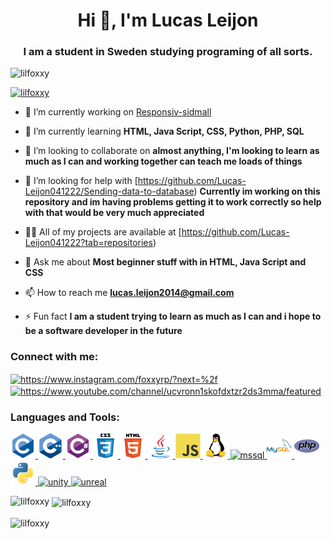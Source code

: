 <h1 align="center">Hi 👋, I'm Lucas Leijon</h1>
<h3 align="center">I am a student in Sweden studying programing of all sorts.</h3>

<p align="left"> <img src="https://komarev.com/ghpvc/?username=lilfoxxy&label=Profile%20views&color=0e75b6&style=flat" alt="lilfoxxy" /> </p>

<p align="left"> <a href="https://github.com/ryo-ma/github-profile-trophy"><img src="https://github-profile-trophy.vercel.app/?username=lilfoxxy" alt="lilfoxxy" /></a> </p>

- 🔭 I’m currently working on [Responsiv-sidmall](https://github.com/lilFoxxy/-Responsiv-sidmall)

- 🌱 I’m currently learning **HTML, Java Script, CSS, Python, PHP, SQL**

- 👯 I’m looking to collaborate on **almost anything, I'm looking to learn as much as I can and working together can teach me loads of things**

- 🤝 I’m looking for help with [https://github.com/Lucas-Leijon041222/Sending-data-to-database) **Currently im working on this repository and im having problems getting it to work correctly so help with that would be very much appreciated** 

- 👨‍💻 All of my projects are available at [https://github.com/Lucas-Leijon041222?tab=repositories)
  
- 💬 Ask me about **Most beginner stuff with in HTML, Java Script and CSS**

- 📫 How to reach me **lucas.leijon2014@gmail.com**

- ⚡ Fun fact **I am a student trying to learn as much as I can and i hope to be a software developer in the future**

<h3 align="left">Connect with me:</h3>
<p align="left">
<a href="https://instagram.com/https://www.instagram.com/foxxyrp/?next=%2f" target="blank"><img align="center" src="https://raw.githubusercontent.com/rahuldkjain/github-profile-readme-generator/master/src/images/icons/Social/instagram.svg" alt="https://www.instagram.com/foxxyrp/?next=%2f" height="30" width="40" /></a>
<a href="https://www.youtube.com/c/https://www.youtube.com/channel/ucvronn1skofdxtzr2ds3mma/featured" target="blank"><img align="center" src="https://raw.githubusercontent.com/rahuldkjain/github-profile-readme-generator/master/src/images/icons/Social/youtube.svg" alt="https://www.youtube.com/channel/ucvronn1skofdxtzr2ds3mma/featured" height="30" width="40" /></a>
</p>

<h3 align="left">Languages and Tools:</h3>
<p align="left"> <a href="https://www.cprogramming.com/" target="_blank" rel="noreferrer"> <img src="https://raw.githubusercontent.com/devicons/devicon/master/icons/c/c-original.svg" alt="c" width="40" height="40"/> </a> <a href="https://www.w3schools.com/cpp/" target="_blank" rel="noreferrer"> <img src="https://raw.githubusercontent.com/devicons/devicon/master/icons/cplusplus/cplusplus-original.svg" alt="cplusplus" width="40" height="40"/> </a> <a href="https://www.w3schools.com/cs/" target="_blank" rel="noreferrer"> <img src="https://raw.githubusercontent.com/devicons/devicon/master/icons/csharp/csharp-original.svg" alt="csharp" width="40" height="40"/> </a> <a href="https://www.w3schools.com/css/" target="_blank" rel="noreferrer"> <img src="https://raw.githubusercontent.com/devicons/devicon/master/icons/css3/css3-original-wordmark.svg" alt="css3" width="40" height="40"/> </a> <a href="https://www.w3.org/html/" target="_blank" rel="noreferrer"> <img src="https://raw.githubusercontent.com/devicons/devicon/master/icons/html5/html5-original-wordmark.svg" alt="html5" width="40" height="40"/> </a> <a href="https://www.java.com" target="_blank" rel="noreferrer"> <img src="https://raw.githubusercontent.com/devicons/devicon/master/icons/java/java-original.svg" alt="java" width="40" height="40"/> </a> <a href="https://developer.mozilla.org/en-US/docs/Web/JavaScript" target="_blank" rel="noreferrer"> <img src="https://raw.githubusercontent.com/devicons/devicon/master/icons/javascript/javascript-original.svg" alt="javascript" width="40" height="40"/> </a> <a href="https://www.linux.org/" target="_blank" rel="noreferrer"> <img src="https://raw.githubusercontent.com/devicons/devicon/master/icons/linux/linux-original.svg" alt="linux" width="40" height="40"/> </a> <a href="https://www.microsoft.com/en-us/sql-server" target="_blank" rel="noreferrer"> <img src="https://www.svgrepo.com/show/303229/microsoft-sql-server-logo.svg" alt="mssql" width="40" height="40"/> </a> <a href="https://www.mysql.com/" target="_blank" rel="noreferrer"> <img src="https://raw.githubusercontent.com/devicons/devicon/master/icons/mysql/mysql-original-wordmark.svg" alt="mysql" width="40" height="40"/> </a> <a href="https://www.php.net" target="_blank" rel="noreferrer"> <img src="https://raw.githubusercontent.com/devicons/devicon/master/icons/php/php-original.svg" alt="php" width="40" height="40"/> </a> <a href="https://www.python.org" target="_blank" rel="noreferrer"> <img src="https://raw.githubusercontent.com/devicons/devicon/master/icons/python/python-original.svg" alt="python" width="40" height="40"/> </a> <a href="https://unity.com/" target="_blank" rel="noreferrer"> <img src="https://www.vectorlogo.zone/logos/unity3d/unity3d-icon.svg" alt="unity" width="40" height="40"/> </a> <a href="https://unrealengine.com/" target="_blank" rel="noreferrer"> <img src="https://raw.githubusercontent.com/kenangundogan/fontisto/036b7eca71aab1bef8e6a0518f7329f13ed62f6b/icons/svg/brand/unreal-engine.svg" alt="unreal" width="40" height="40"/> </a> </p>
<p><img align="left" src="https://github-readme-stats.vercel.app/api/top-langs?username=lilfoxxy&show_icons=true&locale=en&layout=compact" alt="lilfoxxy" /></p>

<p>&nbsp;<img align="center" src="https://github-readme-stats.vercel.app/api?username=lilfoxxy&show_icons=true&locale=en" alt="lilfoxxy" /></p>

<p><img align="center" src="https://github-readme-streak-stats.herokuapp.com/?user=lilfoxxy&" alt="lilfoxxy" /></p>
